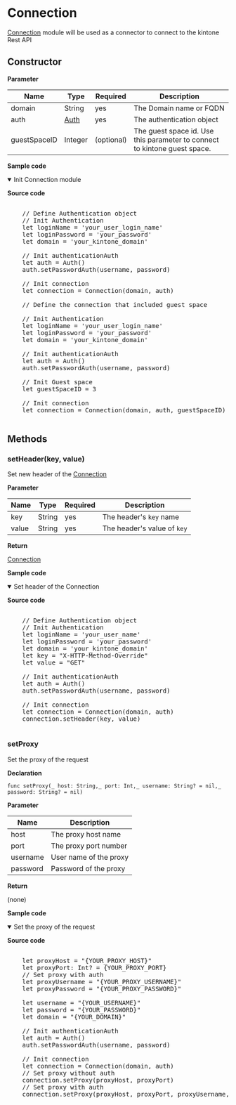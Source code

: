 # Connection

[Connection](#) module will be used as a connector to connect to the kintone Rest API

## Constructor

**Parameter**

| Name| Type| Required| Description |
| --- | --- | --- | --- |
| domain | String | yes | The Domain name or FQDN
| auth | [Auth](../authentication) | yes | The authentication object
| guestSpaceID | Integer | (optional) | The guest space id. Use this parameter to connect to kintone guest space.

**Sample code**

<details class="tab-container" open>
<Summary>Init Connection module</Summary>

<strong class="tab-name">Source code</strong>

<pre class="inline-code">

    // Define Authentication object
    // Init Authentication
    let loginName = 'your_user_login_name'
    let loginPassword = 'your_password'
    let domain = 'your_kintone_domain'
    
    // Init authenticationAuth
    let auth = Auth()
    auth.setPasswordAuth(username, password)
    
    // Init connection
    let connection = Connection(domain, auth)

    // Define the connection that included guest space

    // Init Authentication
    let loginName = 'your_user_login_name'
    let loginPassword = 'your_password'
    let domain = 'your_kintone_domain'
    
    // Init authenticationAuth
    let auth = Auth()
    auth.setPasswordAuth(username, password)

    // Init Guest space
    let guestSpaceID = 3

    // Init connection
    let connection = Connection(domain, auth, guestSpaceID)

</pre>

</details>

## Methods

### setHeader(key, value)

Set new header of the [Connection](../connection)

**Parameter**

| Name| Type| Required| Description |
| --- | --- | --- | --- |
| key | String | yes | The header's `key` name
| value | String | yes | The header's value of `key`

**Return**

[Connection](../connection)

**Sample code**

<details class="tab-container" open>
<Summary>Set header of the Connection</Summary>

<strong class="tab-name">Source code</strong>

<pre class="inline-code">

    // Define Authentication object
    // Init Authentication
    let loginName = 'your_user_name'
    let loginPassword = 'your_password'
    let domain = 'your_kintone_domain'
    let key = "X-HTTP-Method-Override"
    let value = "GET"
    
    // Init authenticationAuth
    let auth = Auth()
    auth.setPasswordAuth(username, password)
    
    // Init connection
    let connection = Connection(domain, auth)
    connection.setHeader(key, value)

</pre>

</details>

### setProxy

Set the proxy of the request

**Declaration**
```
func setProxy(_ host: String,_ port: Int,_ username: String? = nil,_ password: String? = nil)
```

**Parameter**

| Name| Description |
| --- |  --- |
| host | The proxy host name
| port | The proxy port number
| username | User name of the proxy
| password | Password of the proxy

**Return**

(none)

**Sample code**

<details class="tab-container" open>
<Summary>Set the proxy of the request</Summary>

<strong class="tab-name">Source code</strong>

<pre class="inline-code">

    let proxyHost = "{YOUR_PROXY_HOST}"
    let proxyPort: Int? = {YOUR_PROXY_PORT}
    // Set proxy with auth
    let proxyUsername = "{YOUR_PROXY_USERNAME}"
    let proxyPassword = "{YOUR_PROXY_PASSWORD}"
    
    let username = "{YOUR_USERNAME}"
    let password = "{YOUR_PASSWORD}"
    let domain = "{YOUR_DOMAIN}"
    
    // Init authenticationAuth
    let auth = Auth()
    auth.setPasswordAuth(username, password)
    
    // Init connection
    let connection = Connection(domain, auth)
    // Set proxy without auth
    connection.setProxy(proxyHost, proxyPort)
    // Set proxy with auth
    connection.setProxy(proxyHost, proxyPort, proxyUsername, proxyPassword)
</pre>

</details>
